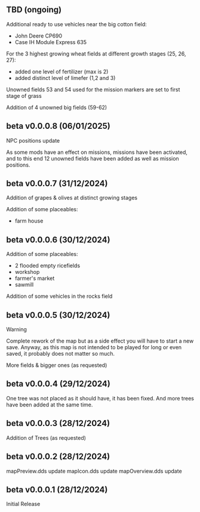 ## TBD (ongoing)

Additional ready to use vehicles near the big cotton field:
- John Deere CP690
- Case IH Module Express 635

For the 3 highest growing wheat fields at different growth stages (25, 26, 27):
- added one level of fertilizer (max is 2)
- added distinct level of limefer (1,2 and 3)

Unowned fields 53 and 54 used for the mission markers are set to first stage of grass

Addition of 4 unowned big fields (59-62)

## beta  v0.0.0.8 (06/01/2025)

NPC positions update 

As some mods have an effect on missions, missions have been activated, and to this end 12 unowned fields have been added as well as mission positions.


## beta  v0.0.0.7 (31/12/2024)

Addition of grapes & olives at distinct growing stages

Addition of some placeables:
- farm house


## beta  v0.0.0.6 (30/12/2024)

Addition of some placeables:
- 2 flooded empty ricefields
- workshop
- farmer's market
- sawmill

Addition of some vehicles in the rocks field


## beta  v0.0.0.5 (30/12/2024)

> [!WARNING]
> Complete rework of the map but as a side effect you will have to start a new save.
> Anyway, as this map is not intended to be played for long or even saved, it probably does not matter so much.

More fields & bigger ones (as requested)


## beta  v0.0.0.4 (29/12/2024)

One tree was not placed as it should have, it has been fixed.
And more trees have been added at the same time.


## beta  v0.0.0.3 (28/12/2024)

Addition of Trees (as requested)


## beta  v0.0.0.2 (28/12/2024)

mapPreview.dds update
mapIcon.dds update
mapOverview.dds update


## beta v0.0.0.1 (28/12/2024)

Initial Release
